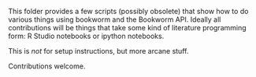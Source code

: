 This folder provides a few scripts (possibly obsolete) that show how to do various things using bookworm and the Bookworm API. Ideally all contributions will be things that take some kind of literature programming form: R Studio notebooks or ipython notebooks.

This is *not* for setup instructions, but more arcane stuff.

Contributions welcome.

